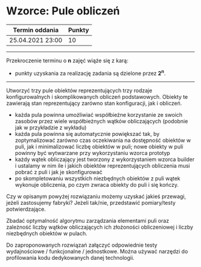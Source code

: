 # Wzorce: Pule obliczeń

| Termin oddania | Punkty     |
|----------------|:-----------|
| 25.04.2021 23:00|  10       |

--- 
Przekroczenie terminu o **n** zajęć wiąże się z karą:
- punkty uzyskania za realizację zadania są dzielone przez **2<sup>n</sup>**.

--- 
Utworzyć trzy pule obiektów reprezentujących trzy rodzaje konfigurowalnych 
   i skomplikowanych obliczeń podstawowych. 
   Obiekty te zawierają stan reprezentujący zarówno stan konfiguracji, jak i obliczeń.
   - każda pula powinna umożliwiać współbieżne korzystanie ze swoich zasobów
    przez wiele współbieżnych wątków obliczających (podobnie jak w przykładzie z wykładu)
   - każda pula powinna się automatycznie powiększać tak, by zoptymalizować 
     zarówno czas oczekiwania na dostępność obiektów w puli, jak i minimalizować
     liczbę obiektów w puli; 
     nowe obiekty w puli powinny być wytwarzane przy wykorzystaniu wzorca prototyp
   - każdy wątek obliczający jest tworzony z wykorzystaniem wzorca builder 
    i ustalamy w nim ile i jakich obiektów reprezentujących obliczenia 
     musi pobrać z puli i jak je skonfigurować
   - po skompletowaniu wszystkich niezbędnych obiektów z puli 
     wątek wykonuje obliczenia, po czym zwraca obiekty do puli i się kończy.

Czy w opisanym powyżej rozwiązaniu możemy uzyskać jakieś przewagi, jeżeli zastosujemy fabryki? 
Jeżeli tak/nie, przedstawić pomiary/testy potwierdzające.

Zbadać optymalność algorytmu zarządzania elementami puli oraz 
zależność liczby wątków obliczających ich złożoności obliczeniowej i 
liczby niezbędnych obiektów w pulach.

Do zaproponowanych rozwiązań załączyć odpowiednie testy wydajnościowe / funkcjonalne / jednostkowe.
Można używać narzędzi do profilowania kodu dedykowanych danej technologii. 
